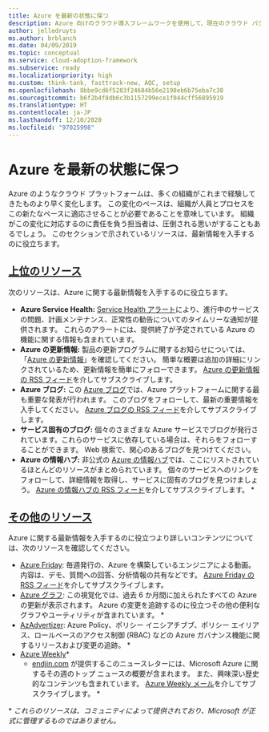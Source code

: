 ```yaml
---
title: Azure を最新の状態に保つ
description: Azure 向けのクラウド導入フレームワークを使用して、現在のクラウド パターンを常に最新の状態に保ち、変更を管理する方法について学習します。
author: jelledruyts
ms.author: brblanch
ms.date: 04/09/2019
ms.topic: conceptual
ms.service: cloud-adoption-framework
ms.subservice: ready
ms.localizationpriority: high
ms.custom: think-tank, fasttrack-new, AQC, setup
ms.openlocfilehash: 8bbe9cd6f5283f24684b56e2198eb6b75eba7c38
ms.sourcegitcommit: b6f2b4f8db6c3b1157299ece1f044cff56895919
ms.translationtype: HT
ms.contentlocale: ja-JP
ms.lasthandoff: 12/10/2020
ms.locfileid: "97025998"
---
```

<!-- docutune:casing AzAdvertizer "Azure Info Hub" "Azure Charts" "Azure Weekly" -->
<!-- cSpell:ignore endjin AzAdvertizer -->

# <a name="stay-current-with-azure"></a>Azure を最新の状態に保つ

Azure のようなクラウド プラットフォームは、多くの組織がこれまで経験してきたものより早く変化します。 この変化のペースは、組織が人員とプロセスをこの新たなペースに適応させることが必要であることを意味しています。 組織がこの変化に対応するのに責任を負う担当者は、圧倒される思いがすることもあるでしょう。 このセクションで示されているリソースは、最新情報を入手するのに役立ちます。

## <a name="top-resources"></a>[上位のリソース](#tab/TopResources)

次のリソースは、Azure に関する最新情報を入手するのに役立ちます。

- **Azure Service Health:** [Service Health アラート](/azure/service-health/service-health-overview)により、進行中のサービスの問題、計画メンテナンス、正常性の勧告についてのタイムリーな通知が提供されます。 これらのアラートには、提供終了が予定されている Azure の機能に関する情報も含まれています。
- **Azure の更新情報:** 製品の更新プログラムに関するお知らせについては、「[Azure の更新情報](https://azure.microsoft.com/updates)」を確認してください。 簡単な概要は追加の詳細にリンクされているため、更新情報を簡単にフォローできます。 [Azure の更新情報の RSS フィード](https://azurecomcdn.azureedge.net/updates/feed)を介してサブスクライブします。
- **Azure ブログ:** この [Azure ブログ](https://azure.microsoft.com/blog)では、Azure プラットフォームに関する最も重要な発表が行われます。 このブログをフォローして、最新の重要情報を入手してください。 [Azure ブログの RSS フィード](https://azurecomcdn.azureedge.net/blog/feed)を介してサブスクライブします。
- **サービス固有のブログ:** 個々のさまざまな Azure サービスでブログが発行されています。これらのサービスに依存している場合は、それらをフォローすることができます。 Web 検索で、関心のあるブログを見つけてください。
- **Azure の情報ハブ:** 非公式の [Azure の情報ハブ](https://azureinfohub.azurewebsites.net)では、ここにリストされているほとんどのリソースがまとめられています。 個々のサービスへのリンクをフォローして、詳細情報を取得し、サービスに固有のブログを見つけましょう。 [Azure の情報ハブの RSS フィード](https://azureinfohub.azurewebsites.net/Feed?serviceTitle=Azure)を介してサブスクライブします。 \*

## <a name="additional-resources"></a>[その他のリソース](#tab/AdditionalResources)

Azure に関する最新情報を入手するのに役立つより詳しいコンテンツについては、次のリソースを確認してください。

- [Azure Friday](https://channel9.msdn.com/shows/Azure-Friday): 毎週発行の、Azure を構築しているエンジニアによる動画。 内容は、デモ、質問への回答、分析情報の共有などです。 [Azure Friday の RSS フィード](https://channel9.msdn.com/Shows/Azure-Friday/feed)を介してサブスクライブします。
- [Azure グラフ](https://azurecharts.com): この視覚化では、過去 6 か月間に加えられたすべての Azure の更新が表示されます。 Azure の変更を追跡するのに役立つその他の便利なグラフやユーティリティが含まれています。 \*
- [AzAdvertizer](https://www.azadvertizer.net): Azure Policy、ポリシー イニシアチブブ、ポリシー エイリアス、ロールベースのアクセス制御 (RBAC) などの Azure ガバナンス機能に関するリリースおよび変更の追跡。 \*
- [Azure Weekly](https://azureweekly.info)*
  - [endjin.com](https://endjin.com) が提供するこのニュースレターには、Microsoft Azure に関するその週のトップ ニュースの概要が含まれます。 また、興味深い歴史的なコンテンツも含まれています。 [Azure Weekly メール](https://azureweekly.info)を介してサブスクライブします。 \*

\* _これらのリソースは、コミュニティによって提供されており、Microsoft が正式に管理するものではありません。_
